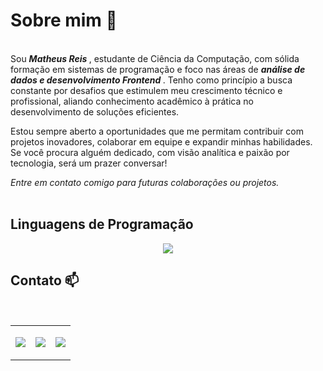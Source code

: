 # Sobre mim 👋
</br>
Sou <i><b> Matheus Reis </b></i>, estudante de Ciência da Computação, com sólida formação em sistemas de programação e foco nas áreas de <i><b> análise de dados e desenvolvimento Frontend </b></i>. 
Tenho como princípio a busca constante por desafios que estimulem meu crescimento técnico e profissional, aliando conhecimento acadêmico à prática no desenvolvimento de soluções eficientes.

Estou sempre aberto a oportunidades que me permitam contribuir com projetos inovadores, colaborar em equipe e expandir minhas habilidades.
Se você procura alguém dedicado, com visão analítica e paixão por tecnologia, será um prazer conversar!

 <i>Entre em contato comigo para futuras colaborações ou projetos.</i>
</br></br>
## Linguagens de Programação
<p align="center">
  <a href="https://skillicons.dev">
    <img src="https://skillicons.dev/icons?i=git,anaconda,css,html,js,notion,wordpress" />
  </a>
</p>


## Contato 📫
</br>

<table align= center >

<td>
  <p align="center">
    <a href="https://discord.com/channels/mkonigen)">
      <img src="https://skillicons.dev/icons?i=discord" />
    </a>
  </p>
</td>
  <td>
  <p align="center">
      <a href="matheusreis9678@gmail.com">
        <img src="https://skillicons.dev/icons?i=gmail" />
      </a>
  </p>
</td>
  <td>
    <p align="center">
      <a href="https://www.linkedin.com/in/matheusreis9678/">
        <img src="https://skillicons.dev/icons?i=linkedin" />
      </a>
    </p>
</td>


  
</table>



<!--
**mkonigen/mkonigen** is a ✨ _special_ ✨ repository because its `README.md` (this file) appears on your GitHub profile.

Here are some ideas to get you started:

- 🔭 I’m currently working on ...
- 🌱 I’m currently learning ...
- 👯 I’m looking to collaborate on ...
- 🤔 I’m looking for help with ...
- 💬 Ask me about ...

-->
